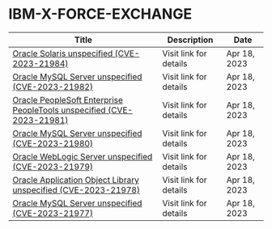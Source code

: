

# IBM-X-FORCE-EXCHANGE

 |Title|Description|Date|
 |---|---|---|
 |[Oracle Solaris unspecified (CVE-2023-21984)](https://exchange.xforce.ibmcloud.com/activity/list?filter=Vulnerabilities)|Visit link for details|Apr 18, 2023|
 |[Oracle MySQL Server unspecified (CVE-2023-21982)](https://exchange.xforce.ibmcloud.com/activity/list?filter=Vulnerabilities)|Visit link for details|Apr 18, 2023|
 |[Oracle PeopleSoft Enterprise PeopleTools unspecified (CVE-2023-21981)](https://exchange.xforce.ibmcloud.com/activity/list?filter=Vulnerabilities)|Visit link for details|Apr 18, 2023|
 |[Oracle MySQL Server unspecified (CVE-2023-21980)](https://exchange.xforce.ibmcloud.com/activity/list?filter=Vulnerabilities)|Visit link for details|Apr 18, 2023|
 |[Oracle WebLogic Server unspecified (CVE-2023-21979)](https://exchange.xforce.ibmcloud.com/activity/list?filter=Vulnerabilities)|Visit link for details|Apr 18, 2023|
 |[Oracle Application Object Library unspecified (CVE-2023-21978)](https://exchange.xforce.ibmcloud.com/activity/list?filter=Vulnerabilities)|Visit link for details|Apr 18, 2023|
 |[Oracle MySQL Server unspecified (CVE-2023-21977)](https://exchange.xforce.ibmcloud.com/activity/list?filter=Vulnerabilities)|Visit link for details|Apr 18, 2023|
 